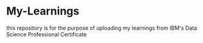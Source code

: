 # My-Learnings
this repository is for the purpose of uploading my learnings from IBM's Data Science Professional Certificate

